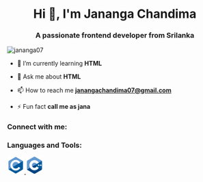 <h1 align="center">Hi 👋, I'm Jananga Chandima</h1>
<h3 align="center">A passionate frontend developer from Srilanka</h3>

<p align="left"> <img src="https://komarev.com/ghpvc/?username=jananga07&label=Profile%20views&color=0e75b6&style=flat" alt="jananga07" /> </p>

- 🌱 I’m currently learning **HTML**

- 💬 Ask me about **HTML**

- 📫 How to reach me **janangachandima07@gmail.com**

- ⚡ Fun fact **call me as jana**

<h3 align="left">Connect with me:</h3>
<p align="left">
</p>

<h3 align="left">Languages and Tools:</h3>
<p align="left"> <a href="https://www.cprogramming.com/" target="_blank" rel="noreferrer"> <img src="https://raw.githubusercontent.com/devicons/devicon/master/icons/c/c-original.svg" alt="c" width="40" height="40"/> </a> <a href="https://www.w3schools.com/cpp/" target="_blank" rel="noreferrer"> <img src="https://raw.githubusercontent.com/devicons/devicon/master/icons/cplusplus/cplusplus-original.svg" alt="cplusplus" width="40" height="40"/> </a> </p>

